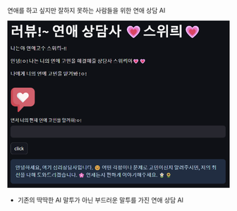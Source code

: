 연애를 하고 싶지만 잘하지 못하는 사람들을 위한 연애 상담 AI

![sweelee.png](image/sweelee.png)
- 기존의 딱딱한 AI 말투가 아닌 부드러운 말투를 가진 연애 상담 AI
